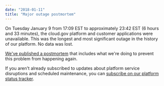```yaml
---
date: "2018-01-11"
title: "Major outage postmortem"
---
```


On Tuesday January 9 from 17:09 EST to approximately 23:42 EST (6 hours and 33 minutes), the cloud.gov platform and customer applications were unavailable. This was the longest and most significant outage in the history of our platform. No data was lost.

[We've published a postmortem](https://cloudgov.statuspage.io/incidents/32bd83xh70qk) that includes what we're doing to prevent this problem from happening again.

If you aren't already subscribed to updates about platform service disruptions and scheduled maintenance, you can [subscribe on our platform status tracker](https://cloudgov.statuspage.io/).
